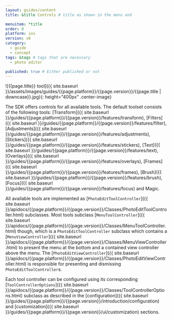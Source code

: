 ```yaml
---
layout: guides/content
title: &title Controls # title as shown in the menu and

menuitem: *title
order: 0
platform: ios
version: v8
category:
  - guide
  - concept
tags: &tags # tags that are necessary
  - photo editor

published: true # Either published or not
---
```


![{{page.title}} tool]({{ site.baseurl }}/assets/images/guides/{{page.platform}}/{{page.version}}/{{page.title | downcase}}.jpg){: height="400px" .center-image}


The SDK offers controls for all available tools. The default toolset consists of the following tools: [Transform]({{ site.baseurl }}/guides/{{page.platform}}/{{page.version}}/features/transform), [Filters]({{ site.baseurl }}/guides/{{page.platform}}/{{page.version}}/features/filter), [Adjustments]({{ site.baseurl }}/guides/{{page.platform}}/{{page.version}}/features/adjustments), [Stickers]({{ site.baseurl }}/guides/{{page.platform}}/{{page.version}}/features/stickers), [Text]({{ site.baseurl }}/guides/{{page.platform}}/{{page.version}}/features/text), [Overlays]({{ site.baseurl }}/guides/{{page.platform}}/{{page.version}}/features/overlays), [Frames]({{ site.baseurl }}/guides/{{page.platform}}/{{page.version}}/features/frames), [Brush]({{ site.baseurl }}/guides/{{page.platform}}/{{page.version}}/features/brush), [Focus]({{ site.baseurl }}/guides/{{page.platform}}/{{page.version}}/features/focus) and Magic.

All available tools are implemented as [`PhotoEditToolController`]({{ site.baseurl }}/apidocs/{{page.platform}}/{{page.version}}/Classes/PhotoEditToolController.html) subclasses. Most tools subclass [`MenuToolController`]({{ site.baseurl }}/apidocs/{{page.platform}}/{{page.version}}/Classes/MenuToolController.html) though, which is a `PhotoEditToolController` subclass which contains a [`MenuViewController`]({{ site.baseurl }}/apidocs/{{page.platform}}/{{page.version}}/Classes/MenuViewController.html) to present the menu at the bottom and a contained view controller above the menu. The [`PhotoEditViewController`]({{ site.baseurl }}/apidocs/{{page.platform}}/{{page.version}}/Classes/PhotoEditViewController.html) is responsible for presenting and dismissing `PhotoEditToolController`s.

Each tool controller can be configured using its corresponding [`ToolControllerOptions`]({{ site.baseurl }}/apidocs/{{page.platform}}/{{page.version}}/Classes/ToolControllerOptions.html) subclass as described in the [configuration]({{ site.baseurl }}/guides/{{page.platform}}/{{page.version}}/introduction/configuration) and [customization]({{ site.baseurl }}/guides/{{page.platform}}/{{page.version}}/ui/customization) sections.
